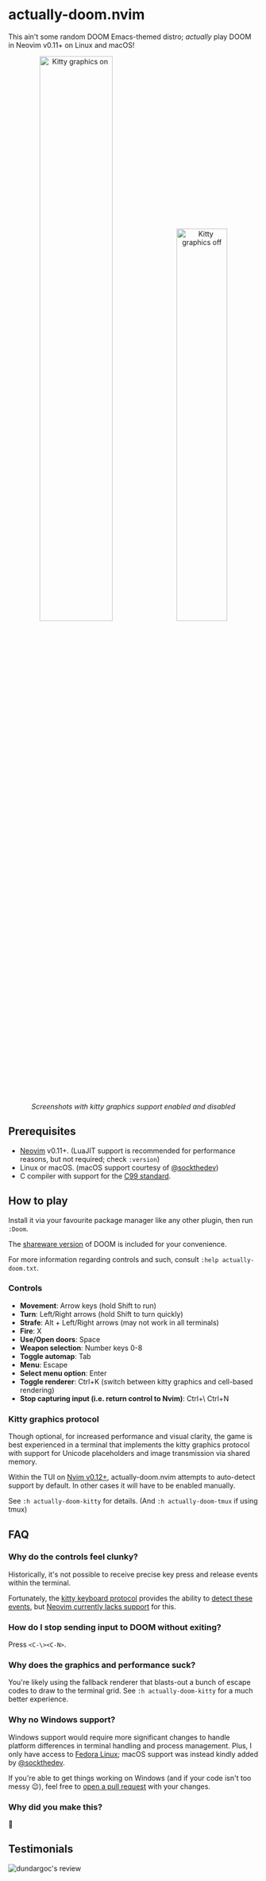 # actually-doom.nvim

This ain't some random DOOM Emacs-themed distro; _actually_ play DOOM in Neovim
v0.11+ on Linux and macOS!

<p align="center">
    <img alt="Kitty graphics on" width="54%" src="https://github.com/user-attachments/assets/a20eb1c6-0522-4db7-98a2-3bc86ca6ac67"/>
    <img alt="Kitty graphics off" width="45%" src="https://github.com/user-attachments/assets/e9c451c9-4561-4db6-a3b9-1f07dad7813a"/>
    <br/>
    <i>Screenshots with kitty graphics support enabled and disabled</i>
</p>

## Prerequisites

- [Neovim](https://neovim.io/) v0.11+. (LuaJIT support is recommended for
  performance reasons, but not required; check `:version`)
- Linux or macOS. (macOS support courtesy of [@sockthedev](https://github.com/sockthedev))
- C compiler with support for the [C99 standard](https://en.wikipedia.org/wiki/C99).

## How to play

Install it via your favourite package manager like any other plugin, then run
`:Doom`.

The [shareware version](https://www.doomworld.com/classicdoom/info/shareware.php)
of DOOM is included for your convenience.

For more information regarding controls and such, consult
`:help actually-doom.txt`.

### Controls

- **Movement**: Arrow keys (hold Shift to run)
- **Turn**: Left/Right arrows (hold Shift to turn quickly)
- **Strafe**: Alt + Left/Right arrows (may not work in all terminals)
- **Fire**: X
- **Use/Open doors**: Space
- **Weapon selection**: Number keys 0-8
- **Toggle automap**: Tab
- **Menu**: Escape
- **Select menu option**: Enter
- **Toggle renderer**: Ctrl+K (switch between kitty graphics and cell-based rendering)
- **Stop capturing input (i.e. return control to Nvim)**: Ctrl+\\ Ctrl+N

### Kitty graphics protocol

Though optional, for increased performance and visual clarity, the game is
best experienced in a terminal that implements the kitty graphics protocol
with support for Unicode placeholders and image transmission via shared memory.

Within the TUI on [Nvim v0.12+](https://github.com/neovim/neovim/pull/34426),
actually-doom.nvim attempts to auto-detect support by default. In other cases
it will have to be enabled manually.

See `:h actually-doom-kitty` for details. (And `:h actually-doom-tmux` if using
tmux)

## FAQ

### Why do the controls feel clunky?

Historically, it's not possible to receive precise key press and release events
within the terminal.

Fortunately, the [kitty keyboard protocol](https://sw.kovidgoyal.net/kitty/keyboard-protocol/)
provides the ability to [detect these events](https://sw.kovidgoyal.net/kitty/keyboard-protocol/#event-types),
but [Neovim currently lacks support](https://github.com/neovim/neovim/issues/27509)
for this.

### How do I stop sending input to DOOM without exiting?

Press `<C-\><C-N>`.

### Why does the graphics and performance suck?

You're likely using the fallback renderer that blasts-out a bunch of escape
codes to draw to the terminal grid. See `:h actually-doom-kitty` for a much
better experience.

### Why no Windows support?

Windows support would require more significant changes to handle platform
differences in terminal handling and process management. Plus, I only have
access to [Fedora Linux](https://fedoraproject.org/); macOS support was instead
kindly added by [@sockthedev](https://github.com/sockthedev).

If you're able to get things working on Windows (and if your code isn't
too messy 😉), feel free to [open a pull request](https://github.com/seandewar/actually-doom.nvim/pulls)
with your changes.

### Why did you make this?

🗿

## Testimonials

![dundargoc's review](https://github.com/user-attachments/assets/d58a9f66-2e20-404f-ad90-734eff29b896)
